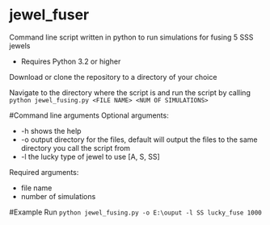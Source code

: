 # jewel_fuser
Command line script written in python to run simulations for fusing 5 SSS jewels
- Requires Python 3.2 or higher 

Download or clone the repository to a directory of your choice

Navigate to the directory where the script is and run the script by calling ```python jewel_fusing.py <FILE NAME> <NUM OF SIMULATIONS>```

#Command line arguments
Optional arguments:
- -h shows the help
- -o output directory for the files, default will output the files to the same directory you call the script from
- -l the lucky type of jewel to use [A, S, SS]

Required arguments:
- file name
- number of simulations

#Example Run
```python jewel_fusing.py -o E:\ouput -l SS lucky_fuse 1000```